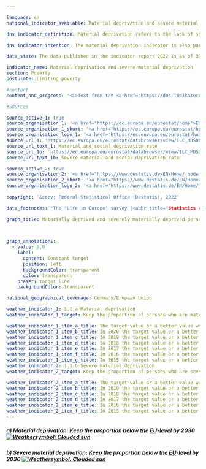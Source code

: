 ```yaml
---

language: en    
national_indicator_available: Material deprivation and severe material deprivation    

dns_indicator_definition: Material deprivation refers to the lack of specific consumer goods and the involuntary foregoing of discretionary consumption for financial reasons. The two indicators indicate the proportion of people out of the total population who are deemed to suffer material deprivation (1.1.a) or severe material deprivation (1.1.b). Material deprivation describes the situation of all people whose household meets at least three (four in the case of severe material deprivation) out of nine defined criteria reflecting the financial restrictions on the household.    

dns_indicator_intention: The material deprivation indicator is also part of the extensive poverty and wealth reporting conducted by the German Government. By identifying individual deficiencies, it is intended to map the types of personal circumstances in which a risk of poverty exists. The aim of the fight against material deprivation is to ensure that the percentages of persons in Germany who are materially deprived and who are severely materially deprived should both be below the average for the European Union.    

data_state: The data published in the indicator report 2022 is as of 31.10.2022. The data shown on this platform is updated regularly, so that more current data may be available online than published in the <a href="https://dns-indikatoren.de/assets/publications/reports/en/2022.pdf">indicator report 2022</a>.    

indicator_name: Material deprivation and severe material deprivation    
section: Poverty    
postulate: Limiting poverty    

#content     
content_and_progress: '<i>Text from the <a href="https://dns-indikatoren.de/assets/publications/reports/en/2022.pdf">Indicator Report 2022&nbsp;</a></i><br><br>The data are drawn from the <abbr title="European Union">EU</abbr>-wide harmonised annual Statistics on Income and Living Conditions (<abbr title="Statistics on Income and Living Conditions">EU-SILC</abbr>), the results of a survey conducted in Germany by the Federal Statistical Office in cooperation with the statistical offices of the various Länder under the title “Living in Europe”. This involves some 14,000&nbsp;private households in Germany, which voluntarily provide information about their income and living conditions annually.<br><br>Both indicators show the percentage of the population who, in their own estimation, involuntarily forego consumption or experience shortages in several areas for financial reasons. Purchases of selected lifestyle items considered in Europe to be appropriate, desirable or even essential were used as evaluation criteria. These nine criteria used to define material deprivation are standardised for all countries in which the <abbr title="Statistics on Income and Living Conditions">EU-SILC</abbr> survey is conducted, which makes <abbr title="European Union">EU</abbr>-wide comparisons possible.<br><br>Specifically, the nine attributes are as follows: the lack of a car, a washing machine, a colour TV or a telephone in the household (in each case because the household is unable to afford one), a financial problem paying rent, mortgage or utility bills on time, being unable to provide for adequate heating in the home, being unable to eat meat, fish or an equivalent vegetarian meal every second day, not being able to spend a one-week holiday away from home each year or being unable to meet unexpected expenditure of a specific amount (<abbr title="Euro">EUR</abbr> 1,050&nbsp;in 2018) from the household budget.<br><br>Material deprivation is associated with the problem of social exclusion, because participation in social life is jeopardised by a lack of funds. This measure of severe material deprivation is also part of the “poverty or social exclusion” indicator, which is used to measure progress towards one of the five headline targets of the Europe 2020&nbsp;strategy (combating poverty and social exclusion).<br><br>In 2018, 7.8% of the population in Germany were classed as materially deprived, while 3.1% were subject to severe material deprivation. The corresponding values in 2010&nbsp;were 11.1% and 4.5% respectively, and they were even slightly higher in some cases in the years immediately following. The level has thus shown a slight fall over time, similar to that in the <abbr title="European Union">EU</abbr> as a whole. The average values for people in the <abbr title="European Union">EU</abbr>, however, are considerably higher on both counts than the corresponding values for Germany. In 2018, for instance, the materially deprived proportion of the <abbr title="European Union">EU</abbr> population, as estimated by the Statistical Office of the European Union (Eurostat), was 13.1%, which is more than half the German figure. A total of 5.9% were classed as severely materially deprived. This quota is 90% higher than the corresponding value in Germany.'    

#Sources    

source_active_1: true
source_organisation_1: '<a href="https://ec.europa.eu/eurostat/home">Eurostat</a>'
source_organisation_1_short: '<a href="https://ec.europa.eu/eurostat/home">Eurostat</a>'
source_organisation_logo_1: '<a href="https://ec.europa.eu/eurostat/home"><img src="https://dnsUpgradeEnvironment.github.io/dns-indicators/public/OrgImgEn/eurostat.png" alt="Eurostat" title=" Click here to visit the homepage of the organizationEurostat" style="height:60px; width:148px; border: transparent"/></a>'
source_url_1: 'https://ec.europa.eu/eurostat/databrowser/view/ILC_MDSD07/default/table?lang=en'
source_url_text_1: Material and social deprivation rate
source_url_1b: 'https://ec.europa.eu/eurostat/databrowser/view/ILC_MDSD11__custom_3696252/default/table?lang=en'
source_url_text_1b: Severe material and social deprivation rate

source_active_2: true
source_organisation_2: '<a href="https://www.destatis.de/EN/Home/_node.html">Federal Statistical Office</a>'
source_organisation_2_short: '<a href="https://www.destatis.de/EN/Home/_node.html">Federal Statistical Office</a>'
source_organisation_logo_2: '<a href="https://www.destatis.de/EN/Home/_node.html"><img src="https://dnsUpgradeEnvironment.github.io/dns-indicators/public/OrgImgEn/destatis.png" alt="Federal Statistical Office" title=" Click here to visit the homepage of the organizationFederal Statistical Office" style="height:60px; width:148px; border: transparent"/></a>'
    
copyright: '&copy; Federal Statistical Office (Destatis), 2022'    

data_footnotes: "The 'Life in Europe' survey (<abbr title="Statistics on Income and Living Conditions">EU-SILC</abbr>), which was previously conducted separately, was integrated into the microcensus as a sub-sample in 2020. Due to the change from a voluntary survey to a survey requiring information in part, combined with a new sample composition, it is not possible to compare the data of the survey year 2020&nbsp;with previous years (break in time series).<br>• 2010&nbsp;to 2019: <abbr title="European Union consisting of 28&nbsp;member states">EU-28</abbr>, from 2020: <abbr title="European Union consisting of 27&nbsp;member states">EU-27</abbr>.<br>• 2019&nbsp;data estimated by Eurostat.<br>• 2020&nbsp;final results, 2021&nbsp;initial results."    

graph_title: Materially deprived and severely materially deprived persons    

    

graph_annotations:
  - value: 0.0
    label:
      content: Constant target
      position: left
      backgroundColor: transparent
      color: transparent
    preset: target_line
    backgroundColor: transparent        

national_geographical_coverage: Germany/Eropean Union    

weather_indicator_1: 1.1.a Material deprivation
weather_indicator_1_target: Keep the proportion of persons who are materially deprived considerably below the <abbr title="European Union">EU</abbr>-level by 2030

weather_indicator_1_item_a_title: The target value or a better value was achieved last year, but the average change points in the direction of deterioration.
weather_indicator_1_item_b_title: In 2020 the target value or a better value was achieved, but the average change pointed in the direction of deterioration.
weather_indicator_1_item_c_title: In 2019 the target value or a better value was achieved, but the average change pointed in the direction of deterioration.
weather_indicator_1_item_d_title: In 2018 the target value or a better value was achieved, but the average change pointed in the direction of deterioration.
weather_indicator_1_item_e_title: In 2017 the target value or a better value was achieved, but the average change pointed in the direction of deterioration.
weather_indicator_1_item_f_title: In 2016 the target value or a better value was achieved and the average change did not point in the direction of deterioration.
weather_indicator_1_item_g_title: In 2015 the target value or a better value was achieved, but the average change pointed in the direction of deterioration.
weather_indicator_2: 1.1.b Severe material deprivation
weather_indicator_2_target: Keep the proportion of persons who are severely materially deprived considerably below the <abbr title="European Union">EU</abbr> level by 2030

weather_indicator_2_item_a_title: The target value or a better value was achieved last year, but the average change points in the direction of deterioration.
weather_indicator_2_item_b_title: In 2019 the target value or a better value was achieved, but the average change pointed in the direction of deterioration.
weather_indicator_2_item_c_title: In 2018 the target value or a better value was achieved, but the average change pointed in the direction of deterioration.
weather_indicator_2_item_d_title: In 2017 the target value or a better value was achieved, but the average change pointed in the direction of deterioration.
weather_indicator_2_item_e_title: In 2016 the target value or a better value was achieved and the average change did not point in the direction of deterioration.
weather_indicator_2_item_f_title: In 2015 the target value or a better value was achieved, but the average change pointed in the direction of deterioration.    
---
```



<div>
  <div class="my-header">
    <h5>a) Material deprivation: Keep the proportion below the <abbr title="European Union">EU</abbr>-level by 2030
      <a href="https://dnsUpgradeEnvironment.github.io/dns-indicators/en/status"><img src="https://g205sdgs.github.io/sdg-indicators/public/Wettersymbole/Leicht bewölkt.png" title="In 2021 (Data as of Sep. 31. 2022) the target value or a better value was achieved, but the average change pointed in the direction of deterioration." alt="Weathersymbol: Clouded sun"/>
      </a>
    </h5>
  </div>
  <div class="my-header-note">
  </div>
</div>
<div>
  <div class="my-header">
    <h5>b) Severe material deprivation: Keep the proportion below the <abbr title="European Union">EU</abbr>-level by 2030
      <a href="https://dnsUpgradeEnvironment.github.io/dns-indicators/en/status"><img src="https://g205sdgs.github.io/sdg-indicators/public/Wettersymbole/Leicht bewölkt.png" title="In 2020 (Data as of Sep. 31. 2022) the target value or a better value was achieved, but the average change pointed in the direction of deterioration." alt="Weathersymbol: Clouded sun"/>
      </a>
    </h5>
  </div>
  <div class="my-header-note">
  </div>
</div>